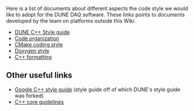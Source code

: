 Here is a list of documents about different aspects the code style we would like to adopt for the DUNE DAQ software. These links points to documents developed by the team on platforms outside this Wiki. 

* [DUNE C++ Style guide](https://github.com/DUNE-DAQ/styleguide/blob/develop/dune-daq-cppguide.md)
* [Code organization](https://hackmd.io/ByhKXK8BI)
* [CMake coding style](https://hackmd.io/SkaBKF8BI)
* [Doxygen style](https://hackmd.io/wmdUREYyQQe8Ul_oo6MUpA)
* [C++ formatting](https://hackmd.io/Hku_Vc8HI)

## Other useful links
* [Google C++ style guide](https://google.github.io/styleguide/cppguide.html) (style guide off of which DUNE's style guide was forked)
* [C++ core guidelines](http://isocpp.github.io/CppCoreGuidelines/CppCoreGuidelines)


